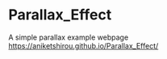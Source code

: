 # Parallax_Effect

A simple parallax example webpage
https://aniketshirou.github.io/Parallax_Effect/
